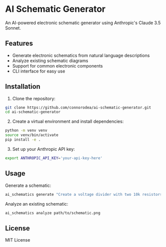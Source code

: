 # AI Schematic Generator

An AI-powered electronic schematic generator using Anthropic's Claude 3.5 Sonnet.

## Features

- Generate electronic schematics from natural language descriptions
- Analyze existing schematic diagrams
- Support for common electronic components
- CLI interface for easy use

## Installation

1. Clone the repository:
```bash
git clone https://github.com/connorodea/ai-schematic-generator.git
cd ai-schematic-generator
```

2. Create a virtual environment and install dependencies:
```bash
python -m venv venv
source venv/bin/activate
pip install -e .
```

3. Set up your Anthropic API key:
```bash
export ANTHROPIC_API_KEY='your-api-key-here'
```

## Usage

Generate a schematic:
```bash
ai_schematics generate "Create a voltage divider with two 10k resistors"
```

Analyze an existing schematic:
```bash
ai_schematics analyze path/to/schematic.png
```

## License

MIT License

